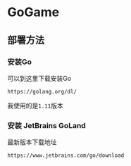 # GoGame

## 部署方法
### 安装Go
可以到这里下载安装Go
```
https://golang.org/dl/
```
我使用的是`1.11`版本

### 安装 JetBrains GoLand
最新版本下载地址
```
https://www.jetbrains.com/go/download
```